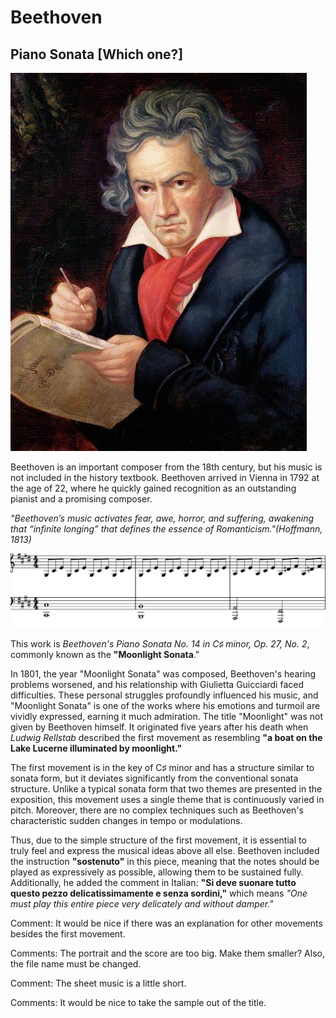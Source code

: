 # Beethoven
## Piano Sonata [Which one?]

<img src="L.v.Beethoven.png">

Beethoven is an important composer from the 18th century, but his music is not included in the history textbook.
Beethoven arrived in Vienna in 1792 at the age of 22, where he quickly gained recognition as an outstanding pianist and a promising composer.

*"Beethoven’s music activates fear, awe, horror, and suffering, awakening that “infinite longing” that defines the essence of Romanticism."(Hoffmann, 1813)*

<img src="Moonlight_Sonata_I.png">

This work is *Beethoven's Piano Sonata No. 14 in C♯ minor, Op. 27, No. 2*, commonly known as the **"Moonlight Sonata**."

In 1801, the year "Moonlight Sonata" was composed, Beethoven's hearing problems worsened, and his relationship with Giulietta Guicciardi faced difficulties. These personal struggles profoundly influenced his music, and "Moonlight Sonata" is one of the works where his emotions and turmoil are vividly expressed, earning it much admiration.
The title "Moonlight" was not given by Beethoven himself. It originated five years after his death when *Ludwig Rellstab* described the first movement as resembling **"a boat on the Lake Lucerne illuminated by moonlight."**

The first movement is in the key of C♯ minor and has a structure similar to sonata form, but it deviates significantly from the conventional sonata structure.
Unlike a typical sonata form that two themes are presented in the exposition, this movement uses a single theme that is continuously varied in pitch. 
Moreover, there are no complex techniques such as Beethoven's characteristic sudden changes in tempo or modulations.

Thus, due to the simple structure of the first movement, it is essential to truly feel and express the musical ideas above all else.
Beethoven included the instruction **"sostenuto"** in this piece, meaning that the notes should be played as expressively as possible, allowing them to be sustained fully.
Additionally, he added the comment in Italian: **"Si deve suonare tutto questo pezzo delicatissimamente e senza sordini,"** which means *"One must play this entire piece very delicately and without damper."*


Comment: It would be nice if there was an explanation for other movements besides the first movement.

Comments: The portrait and the score are too big. Make them smaller? Also, the file name must be changed.

Comment: The sheet music is a little short.

Comments: It would be nice to take the sample out of the title.
